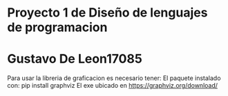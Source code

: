 # Proyecto 1 de Diseño de lenguajes de programacion 
# Gustavo De Leon17085

Para usar la libreria de graficacion es necesario tener:
El paquete instalado con: pip install graphviz
El exe ubicado en https://graphviz.org/download/
